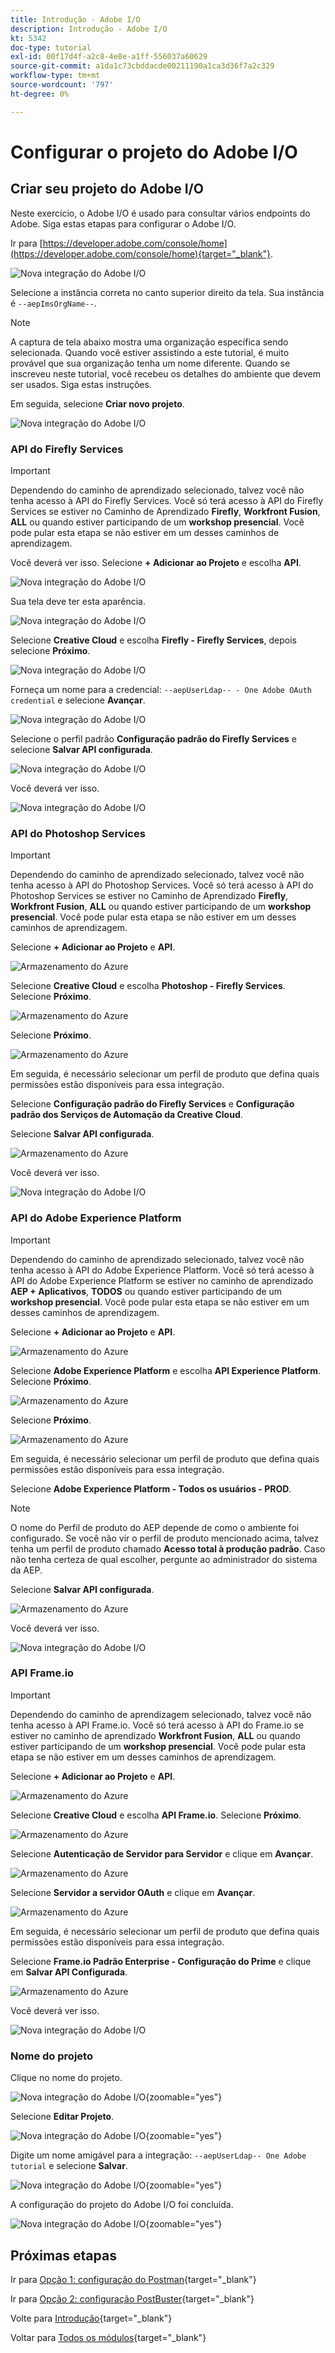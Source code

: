 ```yaml
---
title: Introdução - Adobe I/O
description: Introdução - Adobe I/O
kt: 5342
doc-type: tutorial
exl-id: 00f17d4f-a2c8-4e8e-a1ff-556037a60629
source-git-commit: a1da1c73cbddacde00211190a1ca3d36f7a2c329
workflow-type: tm+mt
source-wordcount: '797'
ht-degree: 0%

---
```


# Configurar o projeto do Adobe I/O

## Criar seu projeto do Adobe I/O

Neste exercício, o Adobe I/O é usado para consultar vários endpoints do Adobe. Siga estas etapas para configurar o Adobe I/O.

Ir para [https://developer.adobe.com/console/home](https://developer.adobe.com/console/home){target="_blank"}.

![Nova integração do Adobe I/O](./images/iohome.png)

Selecione a instância correta no canto superior direito da tela. Sua instância é `--aepImsOrgName--`.

>[!NOTE]
>
> A captura de tela abaixo mostra uma organização específica sendo selecionada. Quando você estiver assistindo a este tutorial, é muito provável que sua organização tenha um nome diferente. Quando se inscreveu neste tutorial, você recebeu os detalhes do ambiente que devem ser usados. Siga estas instruções.

Em seguida, selecione **Criar novo projeto**.

![Nova integração do Adobe I/O](./images/iocomp.png)

### API do Firefly Services

>[!IMPORTANT]
>
>Dependendo do caminho de aprendizado selecionado, talvez você não tenha acesso à API do Firefly Services. Você só terá acesso à API do Firefly Services se estiver no Caminho de Aprendizado **Firefly**, **Workfront Fusion**, **ALL** ou quando estiver participando de um **workshop presencial**. Você pode pular esta etapa se não estiver em um desses caminhos de aprendizagem.

Você deverá ver isso. Selecione **+ Adicionar ao Projeto** e escolha **API**.

![Nova integração do Adobe I/O](./images/adobe_io_access_api.png)

Sua tela deve ter esta aparência.

![Nova integração do Adobe I/O](./images/api1.png)

Selecione **Creative Cloud** e escolha **Firefly - Firefly Services**, depois selecione **Próximo**.

![Nova integração do Adobe I/O](./images/api3.png)

Forneça um nome para a credencial: `--aepUserLdap-- - One Adobe OAuth credential` e selecione **Avançar**.

![Nova integração do Adobe I/O](./images/api4.png)

Selecione o perfil padrão **Configuração padrão do Firefly Services** e selecione **Salvar API configurada**.

![Nova integração do Adobe I/O](./images/api9.png)

Você deverá ver isso.

![Nova integração do Adobe I/O](./images/api10.png)

### API do Photoshop Services

>[!IMPORTANT]
>
>Dependendo do caminho de aprendizado selecionado, talvez você não tenha acesso à API do Photoshop Services. Você só terá acesso à API do Photoshop Services se estiver no Caminho de Aprendizado **Firefly**, **Workfront Fusion**, **ALL** ou quando estiver participando de um **workshop presencial**. Você pode pular esta etapa se não estiver em um desses caminhos de aprendizagem.
>
Selecione **+ Adicionar ao Projeto** e **API**.

![Armazenamento do Azure](./images/ps2.png)

Selecione **Creative Cloud** e escolha **Photoshop - Firefly Services**. Selecione **Próximo**.

![Armazenamento do Azure](./images/ps3.png)

Selecione **Próximo**.

![Armazenamento do Azure](./images/ps4.png)

Em seguida, é necessário selecionar um perfil de produto que defina quais permissões estão disponíveis para essa integração.

Selecione **Configuração padrão do Firefly Services** e **Configuração padrão dos Serviços de Automação da Creative Cloud**.

Selecione **Salvar API configurada**.

![Armazenamento do Azure](./images/ps5.png)

Você deverá ver isso.

![Nova integração do Adobe I/O](./images/ps7.png)

### API do Adobe Experience Platform

>[!IMPORTANT]
>
>Dependendo do caminho de aprendizado selecionado, talvez você não tenha acesso à API do Adobe Experience Platform. Você só terá acesso à API do Adobe Experience Platform se estiver no caminho de aprendizado **AEP + Aplicativos**, **TODOS** ou quando estiver participando de um **workshop presencial**. Você pode pular esta etapa se não estiver em um desses caminhos de aprendizagem.

Selecione **+ Adicionar ao Projeto** e **API**.

![Armazenamento do Azure](./images/aep1.png)

Selecione **Adobe Experience Platform** e escolha **API Experience Platform**. Selecione **Próximo**.

![Armazenamento do Azure](./images/aep2.png)

Selecione **Próximo**.

![Armazenamento do Azure](./images/aep3.png)

Em seguida, é necessário selecionar um perfil de produto que defina quais permissões estão disponíveis para essa integração.

Selecione **Adobe Experience Platform - Todos os usuários - PROD**.

>[!NOTE]
>
>O nome do Perfil de produto do AEP depende de como o ambiente foi configurado. Se você não vir o perfil de produto mencionado acima, talvez tenha um perfil de produto chamado **Acesso total à produção padrão**. Caso não tenha certeza de qual escolher, pergunte ao administrador do sistema da AEP.

Selecione **Salvar API configurada**.

![Armazenamento do Azure](./images/aep4.png)

Você deverá ver isso.

![Nova integração do Adobe I/O](./images/aep5.png)

### API Frame.io

>[!IMPORTANT]
>
>Dependendo do caminho de aprendizagem selecionado, talvez você não tenha acesso à API Frame.io. Você só terá acesso à API do Frame.io se estiver no caminho de aprendizado **Workfront Fusion**, **ALL** ou quando estiver participando de um **workshop presencial**. Você pode pular esta etapa se não estiver em um desses caminhos de aprendizagem.

Selecione **+ Adicionar ao Projeto** e **API**.

![Armazenamento do Azure](./images/fiops2.png)

Selecione **Creative Cloud** e escolha **API Frame.io**. Selecione **Próximo**.

![Armazenamento do Azure](./images/fiops3.png)

Selecione **Autenticação de Servidor para Servidor** e clique em **Avançar**.

![Armazenamento do Azure](./images/fiops4.png)

Selecione **Servidor a servidor OAuth** e clique em **Avançar**.

![Armazenamento do Azure](./images/fiops5.png)

Em seguida, é necessário selecionar um perfil de produto que defina quais permissões estão disponíveis para essa integração.

Selecione **Frame.io Padrão Enterprise - Configuração do Prime** e clique em **Salvar API Configurada**.

![Armazenamento do Azure](./images/fiops6.png)

Você deverá ver isso.

![Nova integração do Adobe I/O](./images/fiops7.png)

### Nome do projeto

Clique no nome do projeto.

![Nova integração do Adobe I/O](./images/api13.png){zoomable="yes"}

Selecione **Editar Projeto**.

![Nova integração do Adobe I/O](./images/api14.png){zoomable="yes"}

Digite um nome amigável para a integração: `--aepUserLdap-- One Adobe tutorial` e selecione **Salvar**.

![Nova integração do Adobe I/O](./images/api15.png){zoomable="yes"}

A configuração do projeto do Adobe I/O foi concluída.

![Nova integração do Adobe I/O](./images/api16.png){zoomable="yes"}

## Próximas etapas

Ir para [Opção 1: configuração do Postman](./ex7.md){target="_blank"}

Ir para [Opção 2: configuração PostBuster](./ex8.md){target="_blank"}

Volte para [Introdução](./getting-started.md){target="_blank"}

Voltar para [Todos os módulos](./../../../overview.md){target="_blank"}
